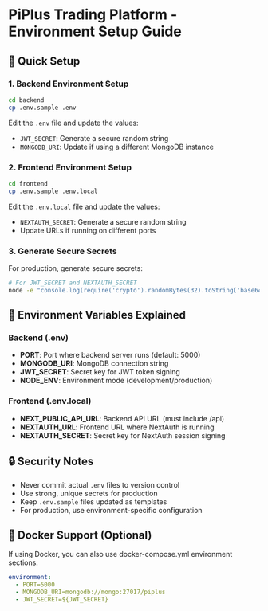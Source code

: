 # PiPlus Trading Platform - Environment Setup Guide

## 🚀 Quick Setup

### 1. Backend Environment Setup
```bash
cd backend
cp .env.sample .env
```
Edit the `.env` file and update the values:
- `JWT_SECRET`: Generate a secure random string
- `MONGODB_URI`: Update if using a different MongoDB instance

### 2. Frontend Environment Setup
```bash
cd frontend
cp .env.sample .env.local
```
Edit the `.env.local` file and update the values:
- `NEXTAUTH_SECRET`: Generate a secure random string
- Update URLs if running on different ports

### 3. Generate Secure Secrets
For production, generate secure secrets:
```bash
# For JWT_SECRET and NEXTAUTH_SECRET
node -e "console.log(require('crypto').randomBytes(32).toString('base64'))"
```

## 📝 Environment Variables Explained

### Backend (.env)
- **PORT**: Port where backend server runs (default: 5000)
- **MONGODB_URI**: MongoDB connection string
- **JWT_SECRET**: Secret key for JWT token signing
- **NODE_ENV**: Environment mode (development/production)

### Frontend (.env.local)
- **NEXT_PUBLIC_API_URL**: Backend API URL (must include /api)
- **NEXTAUTH_URL**: Frontend URL where NextAuth is running
- **NEXTAUTH_SECRET**: Secret key for NextAuth session signing

## 🔒 Security Notes
- Never commit actual `.env` files to version control
- Use strong, unique secrets for production
- Keep `.env.sample` files updated as templates
- For production, use environment-specific configuration

## 🐳 Docker Support (Optional)
If using Docker, you can also use docker-compose.yml environment sections:
```yaml
environment:
  - PORT=5000
  - MONGODB_URI=mongodb://mongo:27017/piplus
  - JWT_SECRET=${JWT_SECRET}
```
